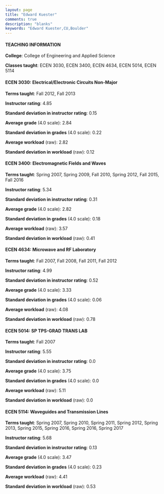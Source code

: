 ```yaml
---
layout: page
title: "Edward Kuester" 
comments: true
description: "blanks"
keywords: "Edward Kuester,CU,Boulder"
---
```

<head>
<script src="https://ajax.googleapis.com/ajax/libs/jquery/2.1.3/jquery.min.js"></script>
<script src="https://dl.dropboxusercontent.com/s/pc42nxpaw1ea4o9/highcharts.js?dl=0"></script>
<!-- <script src="../assets/js/highcharts.js"></script> -->
<style type="text/css">@font-face {
	font-family: "Bebas Neue";
	src: url(https://www.filehosting.org/file/details/544349/BebasNeue Regular.otf) format("opentype");
	}
	h1.Bebas { 
		font-family: "Bebas Neue", Verdana, Tahoma;
	}
</style>
</head>
	   
#### TEACHING INFORMATION

**College**: College of Engineering and Applied Science

**Classes taught**: ECEN 3030, ECEN 3400, ECEN 4634, ECEN 5014, ECEN 5114

#### ECEN 3030: Electrical/Electronic Circuits Non-Major

**Terms taught**: Fall 2012, Fall 2013

**Instructor rating**: 4.85

**Standard deviation in instructor rating**: 0.15

**Average grade** (4.0 scale): 2.84

**Standard deviation in grades** (4.0 scale): 0.22

**Average workload** (raw): 2.82

**Standard deviation in workload** (raw): 0.12

#### ECEN 3400: Electromagnetic Fields and Waves

**Terms taught**: Spring 2007, Spring 2009, Fall 2010, Spring 2012, Fall 2015, Fall 2016

**Instructor rating**: 5.34

**Standard deviation in instructor rating**: 0.31

**Average grade** (4.0 scale): 2.82

**Standard deviation in grades** (4.0 scale): 0.18

**Average workload** (raw): 3.57

**Standard deviation in workload** (raw): 0.41

#### ECEN 4634: Microwave and RF Laboratory

**Terms taught**: Fall 2007, Fall 2008, Fall 2011, Fall 2012

**Instructor rating**: 4.99

**Standard deviation in instructor rating**: 0.52

**Average grade** (4.0 scale): 3.33

**Standard deviation in grades** (4.0 scale): 0.06

**Average workload** (raw): 4.08

**Standard deviation in workload** (raw): 0.78

#### ECEN 5014: SP TPS-GRAD TRANS LAB

**Terms taught**: Fall 2007

**Instructor rating**: 5.55

**Standard deviation in instructor rating**: 0.0

**Average grade** (4.0 scale): 3.75

**Standard deviation in grades** (4.0 scale): 0.0

**Average workload** (raw): 5.11

**Standard deviation in workload** (raw): 0.0

#### ECEN 5114: Waveguides and Transmission Lines

**Terms taught**: Spring 2007, Spring 2010, Spring 2011, Spring 2012, Spring 2013, Spring 2015, Spring 2016, Spring 2016, Spring 2017

**Instructor rating**: 5.68

**Standard deviation in instructor rating**: 0.13

**Average grade** (4.0 scale): 3.47

**Standard deviation in grades** (4.0 scale): 0.23

**Average workload** (raw): 4.41

**Standard deviation in workload** (raw): 0.53


